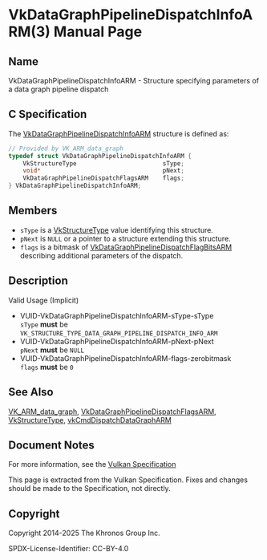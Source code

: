 # VkDataGraphPipelineDispatchInfoARM(3) Manual Page

## Name

VkDataGraphPipelineDispatchInfoARM - Structure specifying parameters of a data graph pipeline dispatch



## [](#_c_specification)C Specification

The [VkDataGraphPipelineDispatchInfoARM](https://registry.khronos.org/vulkan/specs/latest/man/html/VkDataGraphPipelineDispatchInfoARM.html) structure is defined as:

```c++
// Provided by VK_ARM_data_graph
typedef struct VkDataGraphPipelineDispatchInfoARM {
    VkStructureType                        sType;
    void*                                  pNext;
    VkDataGraphPipelineDispatchFlagsARM    flags;
} VkDataGraphPipelineDispatchInfoARM;
```

## [](#_members)Members

- `sType` is a [VkStructureType](https://registry.khronos.org/vulkan/specs/latest/man/html/VkStructureType.html) value identifying this structure.
- `pNext` is `NULL` or a pointer to a structure extending this structure.
- `flags` is a bitmask of [VkDataGraphPipelineDispatchFlagBitsARM](https://registry.khronos.org/vulkan/specs/latest/man/html/VkDataGraphPipelineDispatchFlagBitsARM.html) describing additional parameters of the dispatch.

## [](#_description)Description

Valid Usage (Implicit)

- [](#VUID-VkDataGraphPipelineDispatchInfoARM-sType-sType)VUID-VkDataGraphPipelineDispatchInfoARM-sType-sType  
  `sType` **must** be `VK_STRUCTURE_TYPE_DATA_GRAPH_PIPELINE_DISPATCH_INFO_ARM`
- [](#VUID-VkDataGraphPipelineDispatchInfoARM-pNext-pNext)VUID-VkDataGraphPipelineDispatchInfoARM-pNext-pNext  
  `pNext` **must** be `NULL`
- [](#VUID-VkDataGraphPipelineDispatchInfoARM-flags-zerobitmask)VUID-VkDataGraphPipelineDispatchInfoARM-flags-zerobitmask  
  `flags` **must** be `0`

## [](#_see_also)See Also

[VK\_ARM\_data\_graph](https://registry.khronos.org/vulkan/specs/latest/man/html/VK_ARM_data_graph.html), [VkDataGraphPipelineDispatchFlagsARM](https://registry.khronos.org/vulkan/specs/latest/man/html/VkDataGraphPipelineDispatchFlagsARM.html), [VkStructureType](https://registry.khronos.org/vulkan/specs/latest/man/html/VkStructureType.html), [vkCmdDispatchDataGraphARM](https://registry.khronos.org/vulkan/specs/latest/man/html/vkCmdDispatchDataGraphARM.html)

## [](#_document_notes)Document Notes

For more information, see the [Vulkan Specification](https://registry.khronos.org/vulkan/specs/latest/html/vkspec.html#VkDataGraphPipelineDispatchInfoARM)

This page is extracted from the Vulkan Specification. Fixes and changes should be made to the Specification, not directly.

## [](#_copyright)Copyright

Copyright 2014-2025 The Khronos Group Inc.

SPDX-License-Identifier: CC-BY-4.0
